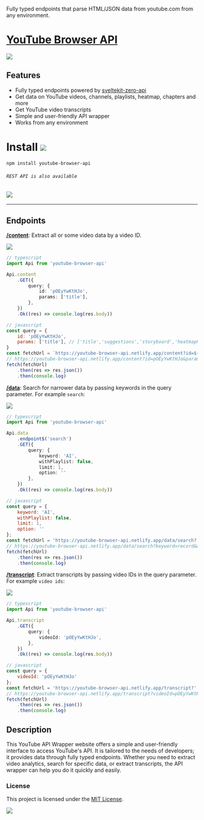 Fully typed endpoints that parse HTML/JSON data from youtube.com from any environment.

# [YouTube Browser API](https://youtube-browser-api.netlify.app/)
<a href="https://youtube-browser-api.netlify.app/" target="_blank"><img src="https://img.shields.io/badge/youtube browser api-website-green"></a>

## Features
- Fully typed endpoints powered by [sveltekit-zero-api](https://github.com/Refzlund/sveltekit-zero-api)
- Get data on YouTube videos, channels, playlists, heatmap, chapters and more
- Get YouTube video transcripts
- Simple and user-friendly API wrapper
- Works from any environment

# Install <a href="https://github.com/kauderk/youtube-browser-api/wiki" target="_blank"><img src="https://img.shields.io/badge/npm-red"></a>
```bash
npm install youtube-browser-api
```
###### `REST API is also available`

## <a href="https://github.com/kauderk/youtube-browser-api/wiki" target="_blank"><img src="https://img.shields.io/badge/Documentaion-Wiki-yellow"></a>

---

## Endpoints

**[/content](https://youtube-browser-api.netlify.app/content/page)**: Extract all or some video data by a video ID.

<a href="https://youtube-browser-api.netlify.app/content?id=pOEyYwKtHJo&params=title" target="_blank"><img src="https://img.shields.io/badge/test endpoint-params=title-green"></a>

```ts
// typescript
import Api from 'youtube-browser-api'

Api.content
    .GET({
        query: {
            id: 'pOEyYwKtHJo',
            params: ['title'],
        },
    })
    .Ok((res) => console.log(res.body))
```
```js
// javascript
const query = {
    id: 'pOEyYwKtHJo',
    params: ['title'], // ['title','suggestions','storyboard','heatmapPath','isLive','channel','description','initialData','playerResponse','apiToken','context','auto_chapters','chapters','heatmap']
}
const fetchUrl = `https://youtube-browser-api.netlify.app/content?id=${query.id}&params=` + query.params.join()
// https://youtube-browser-api.netlify.app/content?id=pOEyYwKtHJo&params=title
fetch(fetchUrl)
    .then(res => res.json())
    .then(console.log)
```

**[/data](https://youtube-browser-api.netlify.app/data/page)**: Search for narrower data by passing keywords in the query parameter. For example `search`:

<a href="https://youtube-browser-api.netlify.app/data/search?keyword=record&withPlaylist=false&limit=1&option=" target="_blank"><img src="https://img.shields.io/badge/test endpoint-keyword=record-green"></a>

```ts
// typescript
import Api from 'youtube-browser-api'

Api.data
    .endpoint$('search')
    .GET({
        query: {
            keyword: 'AI',
            withPlaylist: false,
            limit: 1,
            option: ''
        },
    })
    .Ok((res) => console.log(res.body))
```
```js
// javascript
const query = {
    keyword: 'AI',
    withPlaylist: false,
    limit: 1,
    option: ''
};
const fetchUrl = 'https://youtube-browser-api.netlify.app/data/search?' + new URLSearchParams(query).toString()
// https://youtube-browser-api.netlify.app/data/search?keyword=record&withPlaylist=false&limit=1&option=
fetch(fetchUrl)
    .then(res => res.json())
    .then(console.log)
```

**[/transcript](https://youtube-browser-api.netlify.app/transcript/page)**: Extract transcripts by passing video IDs in the query parameter. For example `video ids`:

<a href="https://youtube-browser-api.netlify.app/transcript?videoId=pOEyYwKtHJo" target="_blank"><img src="https://img.shields.io/badge/test endpoint-transcript-green"></a>

```ts
// typescript
import Api from 'youtube-browser-api'

Api.transcript
    .GET({
        query: {
            videoId: 'pOEyYwKtHJo',
        },
    })
    .Ok((res) => console.log(res.body))
```
```js
// javascript
const query = {
    videoId: 'pOEyYwKtHJo'
};
const fetchUrl = 'https://youtube-browser-api.netlify.app/transcript?' + new URLSearchParams(query).toString()
// https://youtube-browser-api.netlify.app/transcript?videoId=pOEyYwKtHJo
fetch(fetchUrl)
    .then(res => res.json())
    .then(console.log)
```
## Description
This YouTube API Wrapper website offers a simple and user-friendly interface to access YouTube's API. It is tailored to the needs of developers; it provides data through fully typed endpoints. Whether you need to extract video analytics, search for specific data, or extract transcripts, the API wrapper can help you do it quickly and easily.

### License
This project is licensed under the [MIT License](https://github.com/kauderk/youtube-browser-api/blob/main/LICENSE).

<a href="https://youtube-browser-api.netlify.app/" target="_blank"><img src="https://img.shields.io/badge/Try it out now!-youtube browser api-blue"></a>


<meta name="description" content="Access YouTube's videos, channels, playlists and more through our YouTube API Wrapper website. Our API wrapper offers content, data, and transcript endpoints with a simple interface tailored to your needs." />
<meta name="keywords" content="YouTube API, YouTube API Wrapper, video data, transcripts, channels, playlists, data endpoints, content endpoints, HTML data, simple interface, user-friendly." />